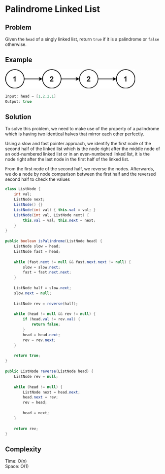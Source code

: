 # Palindrome Linked List

## Problem

Given the ```head``` of a singly linked list, return ```true``` if it is a palindrome or ```false``` otherwise.

## Example

![Image](./palindrome.jpg)

```java
Input: head = [1,2,2,1]
Output: true
```

## Solution

To solve this problem, we need to make use of the property of a palindrome which is having two identical halves that mirror each other perfectly.

Using a slow and fast pointer approach, we identify the first node of the second half of the linked list which is the node right after the middle node of an odd-numbered linked list or in an even-numbered linked list, it is the node right after the last node in the first half of the linked list.

From the first node of the second half, we reverse the nodes. Afterwards, we do a node by node comparison between the first half and the reversed second half to check the values

```java
class ListNode {
    int val;
    ListNode next;
    ListNode() {}
    ListNode(int val) { this.val = val; }
    ListNode(int val, ListNode next) { 
        this.val = val; this.next = next; 
    }
}

public boolean isPalindrome(ListNode head) {
    ListNode slow = head;
    ListNode fast = head;

    while (fast.next != null && fast.next.next != null) {
        slow = slow.next;
        fast = fast.next.next;
    }

    ListNode half = slow.next;
    slow.next = null;

    ListNode rev = reverse(half);

    while (head != null && rev != null) {
        if (head.val != rev.val) {
            return false;
        }
        head = head.next;
        rev = rev.next;
    }

    return true;
}

public ListNode reverse(ListNode head) {
    ListNode rev = null;

    while (head != null) {
        ListNode next = head.next;
        head.next = rev;
        rev = head;

        head = next;
    }

    return rev;
}
```

## Complexity

Time: O(n) </br>
Space: O(1)
